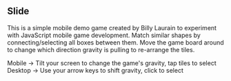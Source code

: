 ## Slide

This is a simple mobile demo game created by Billy Laurain to experiment with JavaScript mobile game development. Match similar shapes by connecting/selecting all boxes between them. Move the game board around to change which direction gravity is pulling to re-arrange the tiles.

Mobile -> Tilt your screen to change the game's gravity, tap tiles to select
Desktop -> Use your arrow keys to shift gravity, click to select
